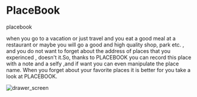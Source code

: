 # PlaceBook
placebook


when you go to a vacation or just travel and you eat a good meal at a restaurant or maybe you will
go a good and high quality shop, park etc. , and you do not want to forget about the address of places that you experinced , doesn't it.So,
thanks to PLACEBOOK you can record this place with a note  and a  selfy ,and if want you can even manipulate the place name. When you forget about your favorite places it is better for you take a look at PLACEBOOK.


![drawer_screen]()
